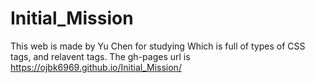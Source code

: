 # Initial_Mission
This web is made by Yu Chen for studying Which is full of types of CSS tags, and relavent tags.
The gh-pages url is https://ojbk6969.github.io/Initial_Mission/
